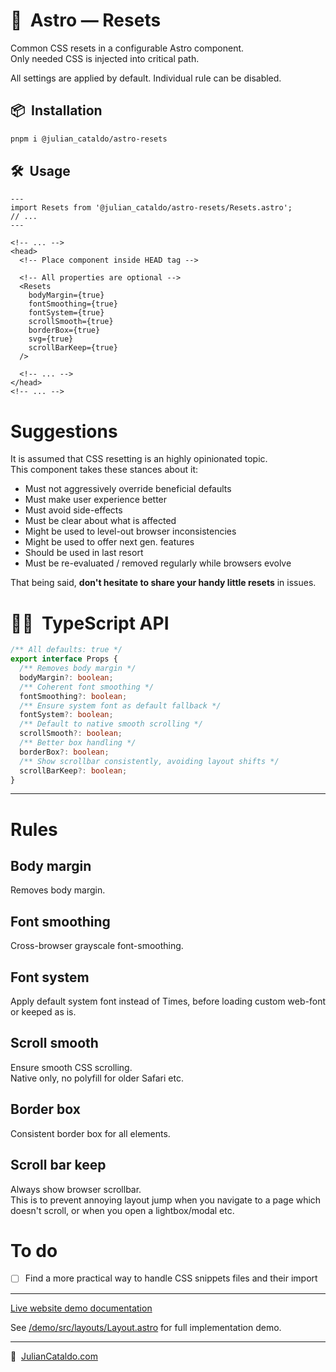 # 🚀  Astro — Resets

Common CSS resets in a configurable Astro component.  
Only needed CSS is injected into critical path.

All settings are applied by default. Individual rule can be disabled.

## 📦  Installation

```sh
pnpm i @julian_cataldo/astro-resets
```

## 🛠  Usage

```astro
---
import Resets from '@julian_cataldo/astro-resets/Resets.astro';
// ...
---
```

```astro
<!-- ... -->
<head>
  <!-- Place component inside HEAD tag -->

  <!-- All properties are optional -->
  <Resets
    bodyMargin={true}
    fontSmoothing={true}
    fontSystem={true}
    scrollSmooth={true}
    borderBox={true}
    svg={true}
    scrollBarKeep={true}
  />

  <!-- ... -->
</head>
<!-- ... -->
```

# Suggestions

It is assumed that CSS resetting is an highly opinionated topic.  
This component takes these stances about it:

- Must not aggressively override beneficial defaults
- Must make user experience better
- Must avoid side-effects
- Must be clear about what is affected
- Might be used to level-out browser inconsistencies
- Might be used to offer next gen. features
- Should be used in last resort
- Must be re-evaluated / removed regularly while browsers evolve

That being said, **don't hesitate to share your handy little resets**
in issues.

# 👨‍🏭  TypeScript API

```ts
/** All defaults: true */
export interface Props {
  /** Removes body margin */
  bodyMargin?: boolean;
  /** Coherent font smoothing */
  fontSmoothing?: boolean;
  /** Ensure system font as default fallback */
  fontSystem?: boolean;
  /** Default to native smooth scrolling */
  scrollSmooth?: boolean;
  /** Better box handling */
  borderBox?: boolean;
  /** Show scrollbar consistently, avoiding layout shifts */
  scrollBarKeep?: boolean;
}
```

---

# Rules

## Body margin

Removes body margin.

## Font smoothing

Cross-browser grayscale font-smoothing.

## Font system

Apply default system font instead of Times, before loading custom web-font or keeped as is.

## Scroll smooth

Ensure smooth CSS scrolling.  
Native only, no polyfill for older Safari etc.

## Border box

Consistent border box for all elements.

<!-- ## Svg

Maximize canvas.
Set color as default text color. -->

## Scroll bar keep

Always show browser scrollbar.  
This is to prevent annoying layout jump when you navigate to a page which
doesn't scroll, or when you open a lightbox/modal etc.

# To do

- [ ] Find a more practical way to handle CSS snippets files and their import

---

[Live website demo documentation](../../demo)

See [/demo/src/layouts/Layout.astro](../../demo/src/layouts/Layout.astro)
for full implementation demo.

---

🔗  [JulianCataldo.com](https://www.juliancataldo.com/)
